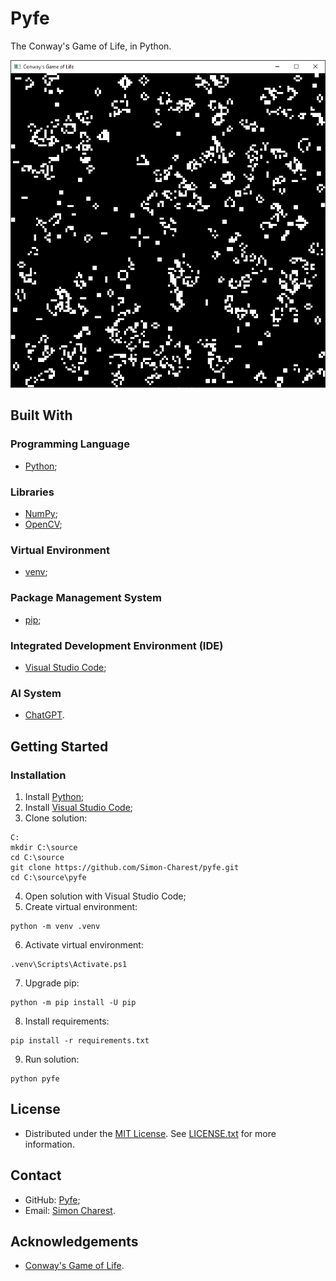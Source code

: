 # Pyfe
The Conway's Game of Life, in Python.

![Conway's Game of Life](pyfe.png)

## Built With

### Programming Language
- [Python](https://www.python.org);

### Libraries
- [NumPy](https://numpy.org);
- [OpenCV](https://opencv.org);

### Virtual Environment
- [venv](https://docs.python.org/library/venv);

### Package Management System
- [pip](https://pip.pypa.io);

### Integrated Development Environment (IDE)
- [Visual Studio Code](https://code.visualstudio.com);

### AI System
- [ChatGPT](https://chat.openai.com/).

## Getting Started

### Installation
1. Install [Python](https://www.python.org/downloads/);
2. Install [Visual Studio Code](https://code.visualstudio.com/download);
3. Clone solution:
```
C:
mkdir C:\source
cd C:\source
git clone https://github.com/Simon-Charest/pyfe.git
cd C:\source\pyfe
```
4. Open solution with Visual Studio Code;
5. Create virtual environment:
```
python -m venv .venv
```
6. Activate virtual environment:
```
.venv\Scripts\Activate.ps1
```
7. Upgrade pip:
```
python -m pip install -U pip
```
8. Install requirements:
```
pip install -r requirements.txt
```
9. Run solution:
```
python pyfe
```

## License
- Distributed under the [MIT License](https://opensource.org/license/mit/). See [LICENSE.txt](./LICENSE.txt) for more information.

## Contact
- GitHub: [Pyfe](https://github.com/Simon-Charest/pyfe);
- Email: [Simon Charest](mailto:simoncharest@gmail.com).

## Acknowledgements
- [Conway's Game of Life](https://en.wikipedia.org/wiki/Conway%27s_Game_of_Life).
